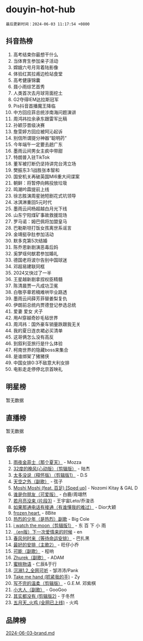 # douyin-hot-hub

`最后更新时间：2024-06-03 11:17:54 +0800`

## 抖音热榜

1. 高考结束你最想干什么
1. 当体育生参加亲子活动
1. 嫦娥六号月背着陆影像
1. 体验红其拉甫边检站食堂
1. 高考健康锦囊
1. 聂小雨综艺首秀
1. 人类首次去月球背面挖土
1. G2夺得IEM达拉斯冠军
1. Pis抖音首播魔王降临
1. 中方回应菲总统涉南海问题演讲
1. 周鸿祎拉余承东跟雷军比稿
1. 孙颖莎晋级决赛
1. 詹雯婷方回应被阿沁起诉
1. 别信所谓提分神器“聪明药”
1. 今年端午一定要去趟广东
1. 墨雨云间男女主疯中带甜
1. 特朗普入驻TikTok
1. 董军被打断仍坚持讲完台湾立场
1. 樊振东3:1战胜张本智和
1. 国安机关再破英国MI6重大间谍案
1. 朝鲜：将暂停向韩投放垃圾
1. 鸣潮吟霖提前上线
1. 徐志胜演周星驰短剧花式坑领导
1. 冰淇淋重回5元时代
1. 墨雨云间杨超越白月光下线
1. 山东宁阳煤矿事故救援现场
1. 罗马诺：姆巴佩将加盟皇马
1. 巴勒斯坦打饭女孩离世系谣言
1. 金靖挺孕肚参加活动
1. 默多克第5次结婚
1. 陈乔恩新剧演恶毒后妈
1. 奚梦瑶何猷君参加婚礼
1. 德国老将波尔告别中国球迷
1. 邓超易建联同框
1. 2024又快过了一半
1. 王星越新剧拿捏权臣精髓
1. 陈清晨贾一凡成功卫冕
1. 白敬亭章若楠难哄毕业路透
1. 墨雨云间薛芳菲替姜梨复仇
1. 伊朗前总统内贾德登记参选总统
1. 爱妻 爱女 犬子
1. 用AI穿越奇妙毛毡世界
1. 周鸿祎：国外豪车销量跌跟我无关
1. 我的夏日连衣裙必买清单
1. 这哥俩怎么没有高反
1. 到叙利亚旅行是什么体验
1. 柯南世界的隐藏boss来集合
1. 是谁绑架了猪猪侠
1. 中国女排0:3不敌意大利女排
1. 电影走走停停北京首映礼

## 明星榜

暂无数据

## 直播榜

暂无数据

## 音乐榜

1. [雨夜金菲士（那个夏天）](https://sf5-hl-cdn-tos.douyinstatic.com/obj/tos-cn-ve-2774/osPmPLDWQBBE2Z6bftCgYwkFaF4pEYEneXaZQs) - Mozza
1. [32度的晚风(心动版）（剪辑版）](https://sf5-hl-cdn-tos.douyinstatic.com/obj/tos-cn-ve-2774/owNyabsyWdzUulxhoJfK8IBXgp0UMQAHpvGh2B) - 陆杰
1. [太多没说（释怀版）（剪辑版1）](https://sf5-hl-cdn-tos.douyinstatic.com/obj/tos-cn-ve-2774/oEbKIiDC0BA8CJOQHYA6aeCVYeHgckHdntZSDj) - D.S
1. [天空之外（副歌）](https://sf5-hl-cdn-tos.douyinstatic.com/obj/tos-cn-ve-2774/oAYn0BTp8jS8iSyZSHMUWAikyvAWI1c7aiJTr) - 弦子
1. [Moshi Moshi (feat. 百足) [Sped up]](https://sf5-hl-cdn-tos.douyinstatic.com/obj/tos-cn-ve-2774/ocCPFQcXJLeroaIdQLIGAoeeYM3OAUYGDguHXz) - Nozomi Kitay & GAL D
1. [谁是你朋友（可爱版）](https://sf3-cdn-tos.douyinstatic.com/obj/tos-cn-ve-2774/owKjggBwGZexYCjVAIeEFURf1LJTjMDaK6AzKN) - 白鹿/周翊然
1. [若月亮没来 (片段3)](https://sf5-hl-cdn-tos.douyinstatic.com/obj/tos-cn-ve-2774/okfyEUsGW1B1ovJi5JiN9IjvAT2lMwA054GoEB) - 王宇宙Leto/乔浚丞
1. [如果那通电话有接通（有谁懂我的难过）](https://sf5-hl-cdn-tos.douyinstatic.com/obj/tos-cn-ve-2774/ocJeJKhUhAJG8EYZiEFfGFAPkD3beMQ5mwDv1e) - Dior大颖
1. [frozen heart.](https://sf3-cdn-tos.douyinstatic.com/obj/tos-cn-ve-2774/oIIWJfyjIACZA9zQMtnJ6hQQhFC4vhCupoRBsO) - 8Bite
1. [热烈的少年（是热烈）副歌](https://sf6-cdn-tos.douyinstatic.com/obj/tos-cn-ve-2774/owVNI0CLDAUMtSz6TEYvfFBFL4UDFFhLfgK8fa) - Big Cole
1. [i watch the moon（剪辑版1）](https://sf5-hl-cdn-tos.douyinstatic.com/obj/tos-cn-ve-2774/o0I9mSChzHZANMJIEBfkCQzzg6N5WAcVtqft9P) - 东 百 下 小 雨
1. [（en版）下一次爱情来的时候](https://sf5-hl-cdn-tos.douyinstatic.com/obj/tos-cn-ve-2774/owZIscFWHUMFAbrAisiax4ioKVNAKH9jYvbBk) - en
1. [春风何时来（等待命运安排）](https://sf5-hl-cdn-tos.douyinstatic.com/obj/tos-cn-ve-2774/oICBNbD3gelMfB4WgiD1KI2jQtXZE2FgHLwtsl) - 巴扎黑
1. [最好的安排（主歌2）](https://sf3-cdn-tos.douyinstatic.com/obj/tos-cn-ve-2774/oMMZX1DuHpMwgoDztBmZswgQnbCeeANZxBHkFY) - 旺仔小乔
1. [可能（副歌）](https://sf3-cdn-tos.douyinstatic.com/obj/tos-cn-ve-2774/cde1731888894259b333569393c2fb51) - 程响
1. [Zhurek（副歌）](https://sf27-cdn-tos.douyinstatic.com/obj/tos-cn-ve-2774/ooQm8FBZQDlf0btEYgVpCcSCQfrdJGBEKZYBGS) - ADAM
1. [蜜桃物语](https://sf5-hl-cdn-tos.douyinstatic.com/obj/tos-cn-ve-2774/oIhOSCZtIACtYU4XQkngiW9kCBfVD1Fz9IYeqL) - 仁辰&于行
1. [沉溺1.2_全网可听](https://sf3-cdn-tos.douyinstatic.com/obj/tos-cn-ve-2774/ok2QoiBqsWAX9McZmWiI9gAB0EzwD4Xj6yfmtH) - 邹沛沛/Pank
1. [Take me hand (抓紧我的手)](https://sf5-hl-cdn-tos.douyinstatic.com/obj/tos-cn-ve-2774/os8GB2fDQQmJZTmtomg0gHX5fBACiEgcFgEKYg) - Zy
1. [写不完的温柔（剪辑版）](https://sf3-cdn-tos.douyinstatic.com/obj/tos-cn-ve-2774/oYBzzZQJ233GfwkemJJffAIWgeIYrjZfWhHTcG) - G.E.M. 邓紫棋
1. [小大人（副歌）](https://sf5-hl-cdn-tos.douyinstatic.com/obj/tos-cn-ve-2774/oIhaDwehWhLFsVIG7QIICLLazDNGJAGg5geeb4) - GooGoo
1. [其实都没有 (剪辑版2)](https://sf27-cdn-tos.douyinstatic.com/obj/tos-cn-ve-2774/oEBNQenHZtBhxYjGgUDQk0BCHTigQafgFlbQ7k) - 于冬然
1. [五月天_火鸡 (全网已上线)](https://sf5-hl-cdn-tos.douyinstatic.com/obj/tos-cn-ve-2774/oEtOMSQZstjlJ4nfBEgeqN29IbWjkmDBrFtF2C) - 火鸡

## 品牌榜

[2024-06-03-brand.md](2024-06-03-brand.md)
